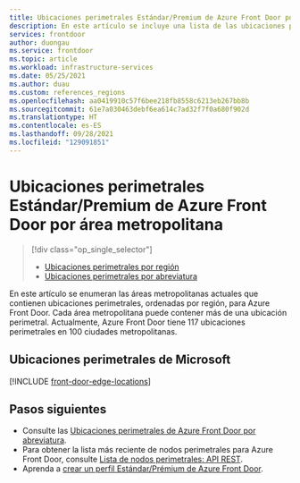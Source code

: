 ```yaml
---
title: Ubicaciones perimetrales Estándar/Premium de Azure Front Door por región
description: En este artículo se incluye una lista de las ubicaciones perimetrales Estándar/Premium de Azure Front Door, ordenadas por regiones.
services: frontdoor
author: duongau
ms.service: frontdoor
ms.topic: article
ms.workload: infrastructure-services
ms.date: 05/25/2021
ms.author: duau
ms.custom: references_regions
ms.openlocfilehash: aa0419910c57f6bee218fb8558c6213eb267bb8b
ms.sourcegitcommit: 61e7a030463debf6ea614c7ad32f7f0a680f902d
ms.translationtype: HT
ms.contentlocale: es-ES
ms.lasthandoff: 09/28/2021
ms.locfileid: "129091851"
---
```

# <a name="azure-front-door-standardpremium-edge-locations-by-metro"></a>Ubicaciones perimetrales Estándar/Premium de Azure Front Door por área metropolitana
> [!div class="op_single_selector"]
> * [Ubicaciones perimetrales por región](edge-locations.md)
> * [Ubicaciones perimetrales por abreviatura](edge-locations-by-abbreviation.md)
> 

En este artículo se enumeran las áreas metropolitanas actuales que contienen ubicaciones perimetrales, ordenadas por región, para Azure Front Door. Cada área metropolitana puede contener más de una ubicación perimetral. Actualmente, Azure Front Door tiene 117 ubicaciones perimetrales en 100 ciudades metropolitanas.

## <a name="microsoft-edge-locations"></a>Ubicaciones perimetrales de Microsoft

[!INCLUDE [front-door-edge-locations](../../../includes/front-door-edge-locations.md)]

## <a name="next-steps"></a>Pasos siguientes

* Consulte las [Ubicaciones perimetrales de Azure Front Door por abreviatura](edge-locations-by-abbreviation.md).
* Para obtener la lista más reciente de nodos perimetrales para Azure Front Door, consulte [Lista de nodos perimetrales: API REST](/rest/api/cdn/edge-nodes/list).
* Aprenda a [crear un perfil Estándar/Prémium de Azure Front Door](create-front-door-portal.md).
